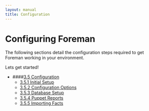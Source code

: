```yaml
---
layout: manual
title: Configuration
---
```


# Configuring Foreman

The following sections detail the configuration steps required to get Foreman working in your environment. 

Lets get started!

* ####[3.5 Configuration](/manuals/1.1/3.5_configuration.html)
    * [3.5.1 Initial Setup](/manuals/1.1/3.5.1_initial_setup.html)
    * [3.5.2 Configuration Options](/manuals/1.1/3.5.2_configuration_options.html)
    * [3.5.3 Database Setup](/manuals/1.1/3.5.3_database_setup.html)
    * [3.5.4 Puppet Reports](/manuals/1.1/3.5.4_puppet_reports.html)
    * [3.5.5 Importing Facts](/manuals/1.1/3.5.5_importing_facts.html)